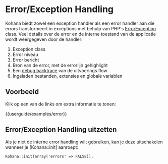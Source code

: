 # Error/Exception Handling

Kohana biedt zowel een exception handler als een error handler aan die errors transformeert in exceptions met behulp van PHP's [ErrorException](http://php.net/errorexception) class. Veel details over de error en de interne toestand van de applicatie wordt weergegeven door de handler:

1. Exception class
2. Error niveau
3. Error bericht
4. Bron van de error, met de errorlijn gehighlight
5. Een [debug backtrace](http://php.net/debug_backtrace) van de uitvoerings flow
6. Ingeladen bestanden, extensies en globale variablen

## Voorbeeld

Klik op een van de links om extra informatie te tonen:

<div>{{userguide/examples/error}}</div>

## Error/Exception Handling uitzetten

Als je niet de interne error handling wilt gebruiken, kan je deze uitschakelen wanneer je [Kohana::init] aanroept:

    Kohana::init(array('errors' => FALSE));
